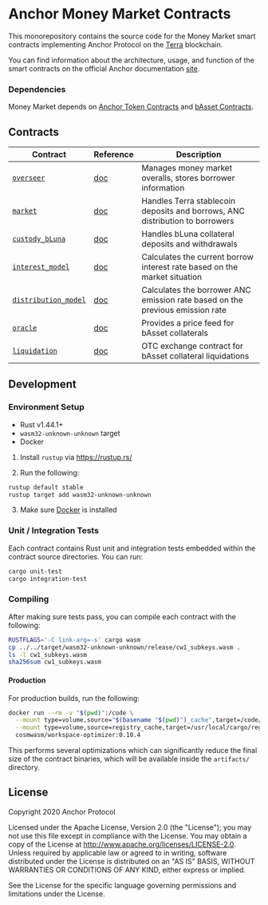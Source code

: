 # Anchor Money Market Contracts
This monorepository contains the source code for the Money Market smart contracts implementing Anchor Protocol on the [Terra](https://terra.money) blockchain.

You can find information about the architecture, usage, and function of the smart contracts on the official Anchor documentation [site](https://app.gitbook.com/@anchor-protocol/s/anchor-2/smart-contracts/money-market).

### Dependencies

Money Market depends on [Anchor Token Contracts](https://github.com/anchor-protocol/anchor-token-contracts) and [bAsset Contracts](https://github.com/Anchor-Protocol/anchor-bAsset-contracts).

## Contracts

| Contract                                               | Reference                                                                                                      | Description                                                                   |
| ------------------------------------------------------ | -------------------------------------------------------------------------------------------------------------- | ----------------------------------------------------------------------------- |
| [`overseer`](./contracts/overseer)                     | [doc](https://app.gitbook.com/@anchor-protocol/s/anchor-2/smart-contracts/money-market/overseer)               | Manages money market overalls, stores borrower information                    |
| [`market`](../contracts/market)                        | [doc](https://app.gitbook.com/@anchor-protocol/s/anchor-2/smart-contracts/money-market/market)                 | Handles Terra stablecoin deposits and borrows, ANC distribution to borrowers  |
| [`custody_bLuna`](./contracts/custody_bluna)           | [doc](https://app.gitbook.com/@anchor-protocol/s/anchor-2/smart-contracts/money-market/custody-bluna-specific) | Handles bLuna collateral deposits and withdrawals                             |
| [`interest_model`](./contracts/interest_model)         | [doc](https://app.gitbook.com/@anchor-protocol/s/anchor-2/smart-contracts/money-market/interest_model)         | Calculates the current borrow interest rate based on the market situation     |
| [`distribution_model`](./contracts/distribution_model) | [doc](https://app.gitbook.com/@anchor-protocol/s/anchor-2/smart-contracts/money-market/distribution_model)     | Calculates the borrower ANC emission rate based on the previous emission rate |
| [`oracle`](./contracts/oracle)                         | [doc](https://app.gitbook.com/@anchor-protocol/s/anchor-2/smart-contracts/money-market/oracle)                 | Provides a price feed for bAsset collaterals                                  |
| [`liquidation`](./contracts/liquidation)               | [doc](https://app.gitbook.com/@anchor-protocol/s/anchor-2/smart-contracts/liquidations/liquidation-contract)   | OTC exchange contract for bAsset collateral liquidations                      |

## Development

### Environment Setup

- Rust v1.44.1+
- `wasm32-unknown-unknown` target
- Docker

1. Install `rustup` via https://rustup.rs/

2. Run the following:

```sh
rustup default stable
rustup target add wasm32-unknown-unknown
```

3. Make sure [Docker](https://www.docker.com/) is installed

### Unit / Integration Tests

Each contract contains Rust unit and integration tests embedded within the contract source directories. You can run:

```sh
cargo unit-test
cargo integration-test
```

### Compiling

After making sure tests pass, you can compile each contract with the following:

```sh
RUSTFLAGS='-C link-arg=-s' cargo wasm
cp ../../target/wasm32-unknown-unknown/release/cw1_subkeys.wasm .
ls -l cw1_subkeys.wasm
sha256sum cw1_subkeys.wasm
```

#### Production

For production builds, run the following:

```sh
docker run --rm -v "$(pwd)":/code \
  --mount type=volume,source="$(basename "$(pwd)")_cache",target=/code/target \
  --mount type=volume,source=registry_cache,target=/usr/local/cargo/registry \
  cosmwasm/workspace-optimizer:0.10.4
```

This performs several optimizations which can significantly reduce the final size of the contract binaries, which will be available inside the `artifacts/` directory.

## License

Copyright 2020 Anchor Protocol

Licensed under the Apache License, Version 2.0 (the "License"); you may not use this file except in compliance with the License. You may obtain a copy of the License at http://www.apache.org/licenses/LICENSE-2.0. Unless required by applicable law or agreed to in writing, software distributed under the License is distributed on an "AS IS" BASIS, WITHOUT WARRANTIES OR CONDITIONS OF ANY KIND, either express or implied.

See the License for the specific language governing permissions and limitations under the License.
